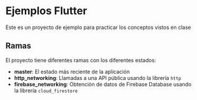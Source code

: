 # Ejemplos Flutter

Este es un proyecto de ejemplo para practicar los conceptos vistos en clase

## Ramas

El proyecto tiene diferentes ramas con los diferentes estados:

* __master__: El estado más reciente de la aplicación
* __http_networking__: Llamadas a una API pública usando la librería `http`
* __firebase_networking__: Obtención de datos de Firebase Database usando la librería `cloud_firestore`
